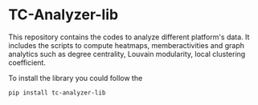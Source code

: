 # TC-Analyzer-lib

This repository contains the codes to analyze different platform's data. It includes the scripts to compute heatmaps, memberactivities and graph analytics such as degree centrality, Louvain modularity, local clustering coefficient.

To install the library you could follow the

```bash
pip install tc-analyzer-lib
```
